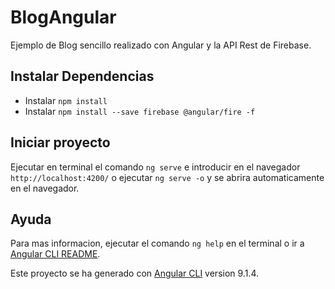 # BlogAngular

Ejemplo de Blog sencillo realizado con Angular y la API Rest de Firebase.

## Instalar Dependencias
- Instalar `npm install`
- Instalar `npm install --save firebase @angular/fire -f`

## Iniciar proyecto
Ejecutar en terminal el comando `ng serve` e introducir en el navegador `http://localhost:4200/` o ejecutar `ng serve -o` y se abrira automaticamente en el navegador.

## Ayuda
Para mas informacion, ejecutar el comando `ng help` en el terminal o ir a [Angular CLI README](https://github.com/angular/angular-cli/blob/master/README.md).

Este proyecto se ha generado con [Angular CLI](https://github.com/angular/angular-cli) version 9.1.4.
